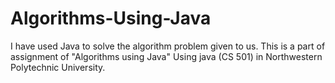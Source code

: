 # Algorithms-Using-Java
I have used Java to solve the algorithm problem given to us. This is a part of assignment of "Algorithms using Java" Using java (CS 501) in Northwestern Polytechnic University.
